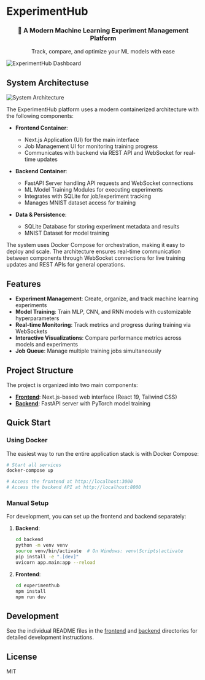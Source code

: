 # ExperimentHub

<div align="center">
  <h3>🚀 A Modern Machine Learning Experiment Management Platform</h3>
  <p>Track, compare, and optimize your ML models with ease</p>
</div>

![ExperimentHub Dashboard](https://github.com/user-attachments/assets/765d961d-afca-4b16-b1dd-4006e8cb0f87)

## System Architectuse

![System Architecture](https://github.com/user-attachments/assets/72a42c4c-f6c8-4fbc-b317-f8e0fb5805b9)

The ExperimentHub platform uses a modern containerized architecture with the following components:

- **Frontend Container**:
  - Next.js Application (UI) for the main interface
  - Job Management UI for monitoring training progress
  - Communicates with backend via REST API and WebSocket for real-time updates

- **Backend Container**:
  - FastAPI Server handling API requests and WebSocket connections
  - ML Model Training Modules for executing experiments
  - Integrates with SQLite for job/experiment tracking
  - Manages MNIST dataset access for training

- **Data & Persistence**:
  - SQLite Database for storing experiment metadata and results
  - MNIST Dataset for model training

The system uses Docker Compose for orchestration, making it easy to deploy and scale. The architecture ensures real-time communication between components through WebSocket connections for live training updates and REST APIs for general operations.

## Features

- **Experiment Management**: Create, organize, and track machine learning experiments
- **Model Training**: Train MLP, CNN, and RNN models with customizable hyperparameters
- **Real-time Monitoring**: Track metrics and progress during training via WebSockets
- **Interactive Visualizations**: Compare performance metrics across models and experiments
- **Job Queue**: Manage multiple training jobs simultaneously

## Project Structure

The project is organized into two main components:

- [**Frontend**](experimenthub/README.md): Next.js-based web interface (React 19, Tailwind CSS)
- [**Backend**](backend/README.md): FastAPI server with PyTorch model training

## Quick Start

### Using Docker

The easiest way to run the entire application stack is with Docker Compose:

```bash
# Start all services
docker-compose up

# Access the frontend at http://localhost:3000
# Access the backend API at http://localhost:8000
```

### Manual Setup

For development, you can set up the frontend and backend separately:

1. **Backend**:
   ```bash
   cd backend
   python -m venv venv
   source venv/bin/activate  # On Windows: venv\Scripts\activate
   pip install -e ".[dev]"
   uvicorn app.main:app --reload
   ```

2. **Frontend**:
   ```bash
   cd experimenthub
   npm install
   npm run dev
   ```

## Development

See the individual README files in the [frontend](experimenthub/README.md) and [backend](backend/README.md) directories for detailed development instructions.

## License

MIT
